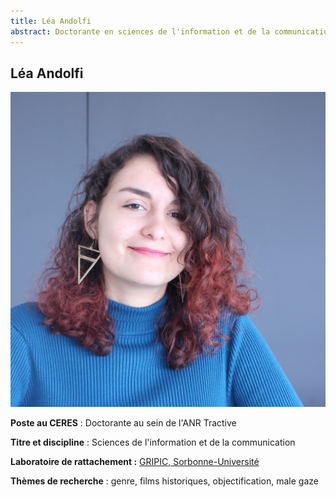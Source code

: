 ```yaml
---
title: Léa Andolfi
abstract: Doctorante en sciences de l'information et de la communication
---
```


## Léa Andolfi

![Léa Andolfi](andolfi_lea.jpg)

**Poste au CERES** : Doctorante au sein de l'ANR Tractive

**Titre et discipline** : Sciences de l'information et de la communication

**Laboratoire de rattachement :** [GRIPIC, Sorbonne-Université](gripic.fr/)

**Thèmes de recherche** : genre, films historiques, objectification, male gaze